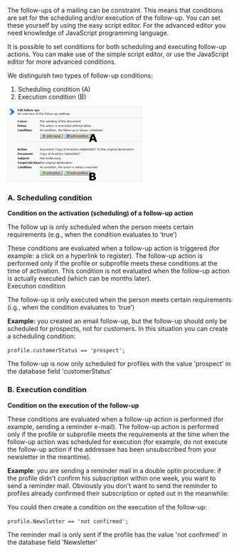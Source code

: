 The follow-ups of a mailing can be constraint. This means that
conditions are set for the scheduling and/or execution of the follow-up.
You can set these yourself by using the easy script editor. For the
advanced editor you need knowledge of JavaScript programming language.

It is possible to set conditions for both scheduling and executing
follow-up actions. You can make use of the simple script editor, or use
the JavaScript editor for more advanced conditions.

We distinguish two types of follow-up conditions:

1.  Scheduling condition (A)
2.  Execution condition (B)

![](../images/followupsconditions.png)

### A. Scheduling condition

**Condition on the activation (scheduling) of a follow-up action**

The follow up is only scheduled when the person meets certain
requirements (e.g., when the condition evaluates to ‘true’)

These conditions are evaluated when a follow-up action is triggered (for
example: a click on a hyperlink to register). The follow-up action is
performed only if the profile or subprofile meets these conditions at
the time of activation. This condition is not evaluated when the
follow-up action is actually executed (which can be months later).\
 Execution condition

The follow-up is only executed when the person meets certain
requirements (i.g., when the condition evaluates to ‘true’)

**Example:** you created an email follow-up, but the follow-up should
only be scheduled for prospects, not for customers. In this situation
you can create a scheduling condition:

`profile.customerStatus == 'prospect';`

The follow-up is now only scheduled for profiles with the value
'prospect' in the database field 'customerStatus'

### B. Execution condition

**Condition on the execution of the follow-up**

These conditions are evaluated when a follow-up action is performed (for
example, sending a reminder e-mail). The follow-up action is performed
only if the profile or subprofile meets the requirements at the time
when the follow-up action was scheduled for execution (for example, do
not execute the follow-up action if the addressee has been unsubscribed
from your newsletter in the meantime).

**Example**: you are sending a reminder mail in a double optin
procedure: if the profile didn't confirm his subscription within one
week, you want to send a reminder mail. Obviously you don't want to send
the reminder to profiles already confirmed their subscription or opted
out in the meanwhile:

You could then create a condition on the execution of the follow-up:

`profile.Newsletter == 'not confirmed';`

The reminder mail is only sent if the profile has the value 'not
confirmed' in the database field 'Newsletter'

 
